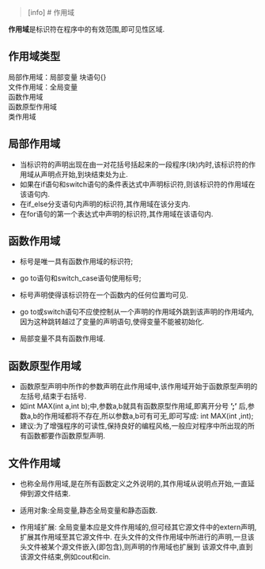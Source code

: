 >[info] # 作用域

**作用域**是标识符在程序中的有效范围,即可见性区域.

## **作用域类型**

局部作用域：局部变量 块语句{}  
文件作用域：全局变量  
函数作用域  
函数原型作用域  
类作用域

## **局部作用域**

- 当标识符的声明出现在由一对花括号括起来的一段程序(块)内时,该标识符的作用域从声明点开始,到块结束处为止.
- 如果在if语句和switch语句的条件表达式中声明标识符,则该标识符的作用域在该语句内.
- 在if_else分支语句内声明的标识符,其作用域在该分支内.
- 在for语句的第一个表达式中声明的标识符,其作用域在该语句内.

## **函数作用域**

- 标号是唯一具有函数作用域的标识符;

- go to语句和switch_case语句使用标号;

- 标号声明使得该标识符在一个函数内的任何位置均可见.
- go to或switch语句不应使控制从一个声明的作用域外跳到该声明的作用域内,因为这种跳转越过了变量的声明语句,使得变量不能被初始化.
- 局部变量不具有函数作用域.

## **函数原型作用域**

- 函数原型声明中所作的参数声明在此作用域中,该作用域开始于函数原型声明的左括号,结束于右括号.
- 如int MAX(int a,int b);中,参数a,b就具有函数原型作用域,即离开分号 **’;’** 后,参数a,b的作用域都将不存在,所以参数a,b可有可无,即可写成:
              int MAX(int ,int);
- 建议:为了增强程序的可读性,保持良好的编程风格,一般应对程序中所出现的所有函数都要作函数原型声明.

## **文件作用域**

- 也称全局作用域,是在所有函数定义之外说明的,其作用域从说明点开始,一直延伸到源文件结束.

 
-  适用对象:全局变量,静态全局变量和静态函数.

- 作用域扩展:                                                                                                                                                                                      全局变量本应是文件作用域的,但可经其它源文件中的extern声明,扩展其作用域至其它源文件中.                     在头文件的文件作用域中所进行的声明,一旦该头文件被某个源文件嵌入(即包含),则声明的作用域也扩展到  该源文件中,直到该源文件结束,例如cout和cin.
